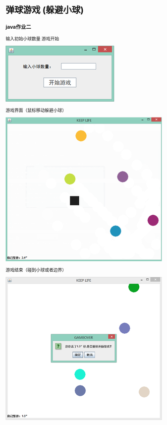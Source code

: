 # 弹球游戏 (躲避小球)

### java作业二

输入初始小球数量 游戏开始

![](https://github.com/lizimeow/BollGame/blob/master/docs/1.png)

游戏界面（鼠标移动躲避小球）

![](https://github.com/lizimeow/BollGame/blob/master/docs/2.png)

游戏结束（碰到小球或者边界）

![](https://github.com/lizimeow/BollGame/blob/master/docs/3.png)
